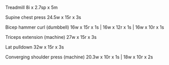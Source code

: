 Treadmill 8i x 2.7sp x 5m

Supine chest press 24.5w x 15r x 3s

Bicep hammer curl (dumbbell) 16w x 15r x 1s | 16w x 12r x 1s | 16w x 10r x 1s

Triceps extension (machine) 27w x 15r x 3s

Lat pulldown 32w x 15r x 3s

Converging shoulder press (machine) 20.3w x 10r x 1s | 18w x 10r x 2s
